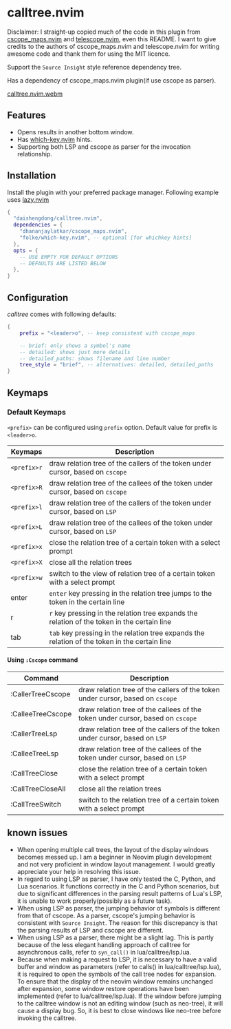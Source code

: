 # calltree.nvim

Disclaimer: I straight-up copied much of the code in this plugin from [cscope_maps.nvim](https://github.com/dhananjaylatkar/cscope_maps.nvim) and [telescope.nvim](https://github.com/nvim-telescope/telescope.nvim), even this README. I want to give credits to the authors of cscope_maps.nvim and telescope.nvim for writing awesome code and thank them for using the MIT licence.

Support the `Source Insight` style reference dependency tree.

Has a dependency of cscope_maps.nvim plugin(if use cscope as parser).

[calltree.nvim.webm](https://github.com/daishengdong/calltree.nvim/assets/4813738/3033497d-54d7-4370-b6f5-63e28b69490d)

## Features

- Opens results in another bottom window.
- Has [which-key.nvim](https://github.com/folke/which-key.nvim) hints.
- Supporting both LSP and cscope as parser for the invocation relationship.

## Installation

Install the plugin with your preferred package manager.
Following example uses [lazy.nvim](https://github.com/folke/lazy.nvim)

```lua
{
  "daishengdong/calltree.nvim",
  dependencies = {
    "dhananjaylatkar/cscope_maps.nvim",
    "folke/which-key.nvim", -- optional [for whichkey hints]
  },
  opts = {
    -- USE EMPTY FOR DEFAULT OPTIONS
    -- DEFAULTS ARE LISTED BELOW
  },
}
```

## Configuration

_calltree_ comes with following defaults:

```lua
{
    prefix = "<leader>o", -- keep consistent with cscope_maps

    -- brief: only shows a symbol's name
    -- detailed: shows just more details
    -- detailed_paths: shows filename and line number
    tree_style = "brief", -- alternatives: detailed, detailed_paths
}
```

## Keymaps

### Default Keymaps

`<prefix>` can be configured using `prefix` option. Default value for prefix
is `<leader>o`.

| Keymaps           | Description                                                                                   |
| ----------------- | --------------------------------------------------------------------------------------------- |
| `<prefix>r`       | draw relation tree of the callers of the token under cursor, based on `cscope`                |
| `<prefix>R`       | draw relation tree of the callees of the token under cursor, based on `cscope`                |
| `<prefix>l`       | draw relation tree of the callers of the token under cursor, based on `LSP`                   |
| `<prefix>L`       | draw relation tree of the callees of the token under cursor, based on `LSP`                   |
| `<prefix>x`       | close the relation tree of a certain token with a select prompt                               |
| `<prefix>X`       | close all the relation trees                                                                  |
| `<prefix>w`       | switch to the view of relation tree of a certain token with a select prompt                   |
| enter             | `enter` key pressing in the relation tree jumps to the token in the certain line              |
| r                 | `r` key pressing in the relation tree expands the relation of the token in the certain line   |
| tab               | `tab` key pressing in the relation tree expands the relation of the token in the certain line |

#### Using `:Cscope` command

| Command           | Description                                                                                   |
| ----------------- | --------------------------------------------------------------------------------------------- |
| :CallerTreeCscope | draw relation tree of the callers of the token under cursor, based on `cscope`                |
| :CalleeTreeCscope | draw relation tree of the callees of the token under cursor, based on `cscope`                |
| :CallerTreeLsp    | draw relation tree of the callers of the token under cursor, based on `LSP`                   |
| :CalleeTreeLsp    | draw relation tree of the callees of the token under cursor, based on `LSP`                   |
| :CallTreeClose    | close the relation tree of a certain token with a select prompt                               |
| :CallTreeCloseAll | close all the relation trees                                                                  |
| :CallTreeSwitch   | switch to the relation tree of a certain token with a select prompt                           |

## known issues

- When opening multiple call trees, the layout of the display windows becomes messed up. I am a beginner in Neovim plugin development and not very proficient in window layout management. I would greatly appreciate your help in resolving this issue.
- In regard to using LSP as parser, I have only tested the C, Python, and Lua scenarios. It functions correctly in the C and Python scenarios, but due to significant differences in the parsing result patterns of Lua's LSP, it is unable to work properly(possibly as a future task).
- When using LSP as parser, the jumping behavior of symbols is different from that of cscope. As a parser, cscope's jumping behavior is consistent with `Source Insight`. The reason for this discrepancy is that the parsing results of LSP and cscope are different.
- When using LSP as a parser, there might be a slight lag. This is partly because of the less elegant handling approach of calltree for asynchronous calls, refer to `syn_call()` in lua/calltree/lsp.lua.
- Because when making a request to LSP, it is necessary to have a valid buffer and window as parameters (refer to calls() in lua/calltree/lsp.lua), it is required to open the symbols of the call tree nodes for expansion. To ensure that the display of the neovim window remains unchanged after expansion, some window restore operations have been implemented (refer to lua/calltree/lsp.lua). If the window before jumping to the calltree window is not an editing window (such as neo-tree), it will cause a display bug. So, it is best to close windows like neo-tree before invoking the calltree.
